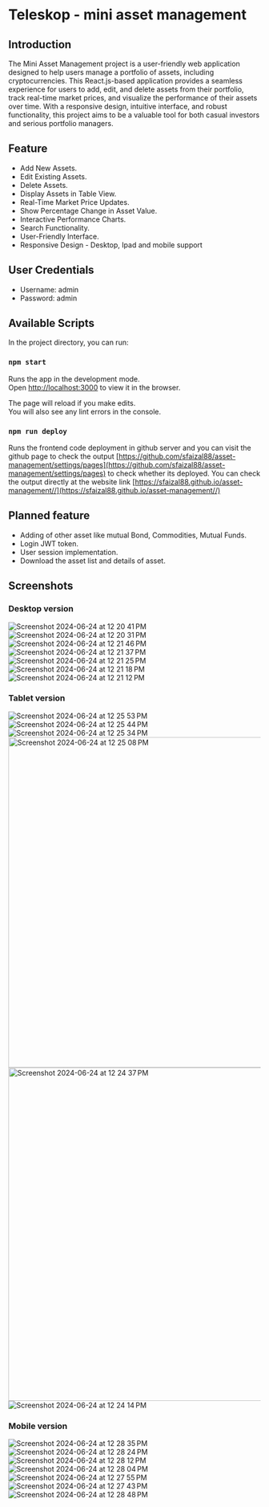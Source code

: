 # Teleskop - mini asset management

## Introduction

The Mini Asset Management project is a user-friendly web application designed to help users manage a portfolio of assets, including cryptocurrencies. This React.js-based application provides a seamless experience for users to add, edit, and delete assets from their portfolio, track real-time market prices, and visualize the performance of their assets over time. With a responsive design, intuitive interface, and robust functionality, this project aims to be a valuable tool for both casual investors and serious portfolio managers.

## Feature

- Add New Assets.
- Edit Existing Assets.
- Delete Assets.
- Display Assets in Table View.
- Real-Time Market Price Updates.
- Show Percentage Change in Asset Value.
- Interactive Performance Charts.
- Search Functionality.
- User-Friendly Interface.
- Responsive Design - Desktop, Ipad and mobile support

## User Credentials

- Username: admin
- Password: admin

## Available Scripts

In the project directory, you can run:

### `npm start`

Runs the app in the development mode.\
Open [http://localhost:3000](http://localhost:3000) to view it in the browser.

The page will reload if you make edits.\
You will also see any lint errors in the console.

### `npm run deploy`

Runs the frontend code deployment in github server and you can visit the github page to check the output [https://github.com/sfaizal88/asset-management/settings/pages](https://github.com/sfaizal88/asset-management/settings/pages) to check whether its deployed. You can check the output directly at the website link [https://sfaizal88.github.io/asset-management//](https://sfaizal88.github.io/asset-management//)

## Planned feature

- Adding of other asset like mutual Bond, Commodities, Mutual Funds.
- Login JWT token.
- User session implementation.
- Download the asset list and details of asset.

## Screenshots
### Desktop version
![Screenshot 2024-06-24 at 12 20 41 PM](https://github.com/sfaizal88/asset-management/assets/16524711/bea5848f-ed12-4e51-921a-acbaddd3ba0a)
![Screenshot 2024-06-24 at 12 20 31 PM](https://github.com/sfaizal88/asset-management/assets/16524711/05b431f9-d7ce-4576-9950-2151338c63c8)
![Screenshot 2024-06-24 at 12 21 46 PM](https://github.com/sfaizal88/asset-management/assets/16524711/3a26bb82-dd9f-4252-bb42-ec34ca6e32f3)
![Screenshot 2024-06-24 at 12 21 37 PM](https://github.com/sfaizal88/asset-management/assets/16524711/00cb0551-a5de-4fe8-aed7-505bd79cdd56)
![Screenshot 2024-06-24 at 12 21 25 PM](https://github.com/sfaizal88/asset-management/assets/16524711/f1e3ef75-f0f0-486b-9c77-933525019b6b)
![Screenshot 2024-06-24 at 12 21 18 PM](https://github.com/sfaizal88/asset-management/assets/16524711/f817a624-67e0-4011-91a5-b5441bf056d4)
![Screenshot 2024-06-24 at 12 21 12 PM](https://github.com/sfaizal88/asset-management/assets/16524711/c25c175d-ebae-4198-a3e0-824555a88266)

### Tablet version
![Screenshot 2024-06-24 at 12 25 53 PM](https://github.com/sfaizal88/asset-management/assets/16524711/e92ea604-c7e9-45ce-9d1a-6e695228438c)
![Screenshot 2024-06-24 at 12 25 44 PM](https://github.com/sfaizal88/asset-management/assets/16524711/379c6f7b-b52d-4cc5-b536-61416e6b2db4)
![Screenshot 2024-06-24 at 12 25 34 PM](https://github.com/sfaizal88/asset-management/assets/16524711/744e8434-e627-49d6-8679-7edb70fb45cf)
<img width="658" alt="Screenshot 2024-06-24 at 12 25 08 PM" src="https://github.com/sfaizal88/asset-management/assets/16524711/af61161b-dcd1-4cb6-9553-0f6a16ba66ce">
<img width="664" alt="Screenshot 2024-06-24 at 12 24 37 PM" src="https://github.com/sfaizal88/asset-management/assets/16524711/6b595b88-b207-4f1f-8d39-ac9870fdcc6c">
![Screenshot 2024-06-24 at 12 24 14 PM](https://github.com/sfaizal88/asset-management/assets/16524711/f8ed2380-4e31-48ce-af5c-54edf26cfbcd)

### Mobile version
![Screenshot 2024-06-24 at 12 28 35 PM](https://github.com/sfaizal88/asset-management/assets/16524711/7ed2fca1-6f49-40b7-9d0a-a44aee9a2aa9)
![Screenshot 2024-06-24 at 12 28 24 PM](https://github.com/sfaizal88/asset-management/assets/16524711/a61993ca-4a04-450e-b725-68967438260d)
![Screenshot 2024-06-24 at 12 28 12 PM](https://github.com/sfaizal88/asset-management/assets/16524711/53f47fb4-bf44-4cd1-a8e0-ab54c9447873)
![Screenshot 2024-06-24 at 12 28 04 PM](https://github.com/sfaizal88/asset-management/assets/16524711/5161bd85-5bb5-4382-9b93-e34ac1f45200)
![Screenshot 2024-06-24 at 12 27 55 PM](https://github.com/sfaizal88/asset-management/assets/16524711/8791ed52-09d6-4f5d-9e24-82f26b6d128e)
![Screenshot 2024-06-24 at 12 27 43 PM](https://github.com/sfaizal88/asset-management/assets/16524711/accbb156-9e31-4882-86cd-910e4fdc7586)
![Screenshot 2024-06-24 at 12 28 48 PM](https://github.com/sfaizal88/asset-management/assets/16524711/820cf524-a5d1-4aba-9dd7-fcac88b3e241)
